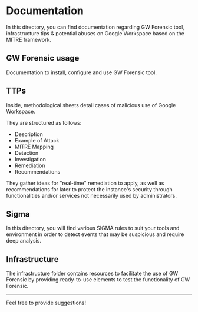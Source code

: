 # Documentation

In this directory, you can find documentation regarding GW Forensic tool, infrastructure tips & potential abuses on Google Workspace based on the MITRE framework.

## GW Forensic usage

Documentation to install, configure and use GW Forensic tool.


## TTPs

Inside, methodological sheets detail cases of malicious use of Google Workspace.

They are structured as follows:
- Description
- Example of Attack
- MITRE Mapping
- Detection
- Investigation
- Remediation
- Recommendations


They gather ideas for "real-time" remediation to apply, as well as recommendations for later to protect the instance's security through functionalities and/or services not necessarily used by administrators.

## Sigma

In this directory, you will find various SIGMA rules to suit your tools and environment in order to detect events that may be suspicious and require deep analysis.

## Infrastructure

The infrastructure folder contains resources to facilitate the use of GW Forensic by providing ready-to-use elements to test the functionality of GW Forensic.

---

Feel free to provide suggestions!
